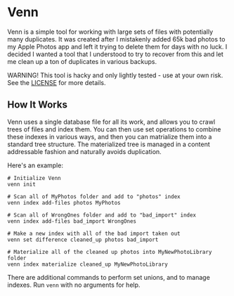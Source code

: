 # Venn

Venn is a simple tool for working with large sets of files with potentially many duplicates. It was created after I mistakenly added 65k bad photos to my Apple Photos app and left it trying to delete them for days with no luck. I decided I wanted a tool that I understood to try to recover from this and let me clean up a ton of duplicates in various backups.

WARNING! This tool is hacky and only lightly tested - use at your own risk. See the [LICENSE](LICENSE) for more details.

## How It Works

Venn uses a single database file for all its work, and allows you to crawl trees of files and index them. You can then use set operations to combine these indexes in various ways, and then you can matrialize them into a standard tree structure. The materialized tree is managed in a content addressable fashion and naturally avoids duplication.

Here's an example:

```
# Initialize Venn
venn init

# Scan all of MyPhotos folder and add to "photos" index
venn index add-files photos MyPhotos

# Scan all of WrongOnes folder and add to "bad_import" index
venn index add-files bad_import WrongOnes

# Make a new index with all of the bad import taken out
venn set difference cleaned_up photos bad_import

# Materialize all of the cleaned up photos into MyNewPhotoLibrary folder
venn index materialize cleaned_up MyNewPhotoLibrary
```

There are additional commands to perform set unions, and to manage indexes. Run `venn` with no arguments for help.